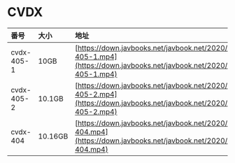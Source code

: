 # CVDX

| 番号 | 大小 | 地址 |
| :--- | :--- | :--- |
| cvdx-405-1 | 10GB | [https://down.javbooks.net/javbook.net/2020/06/25/cvdx-405-1.mp4](https://down.javbooks.net/javbook.net/2020/06/25/cvdx-405-1.mp4) |
| cvdx-405-2 | 10.1GB | [https://down.javbooks.net/javbook.net/2020/06/25/cvdx-405-2.mp4](https://down.javbooks.net/javbook.net/2020/06/25/cvdx-405-2.mp4) |
| cvdx-404 | 10.16GB | [https://down.javbooks.net/javbook.net/2020/06/23/cvdx-404.mp4](https://down.javbooks.net/javbook.net/2020/06/23/cvdx-404.mp4) |

